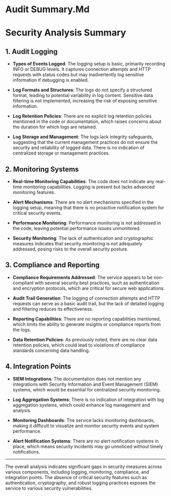 # Audit Summary.Md

# Security Analysis Summary

## 1. Audit Logging
- **Types of Events Logged**: The logging setup is basic, primarily recording INFO or DEBUG levels. It captures connection attempts and HTTP requests with status codes but may inadvertently log sensitive information if debugging is enabled.
  
- **Log Formats and Structures**: The logs do not specify a structured format, leading to potential variability in log content. Sensitive data filtering is not implemented, increasing the risk of exposing sensitive information.

- **Log Retention Policies**: There are no explicit log retention policies mentioned in the code or documentation, which raises concerns about the duration for which logs are retained.

- **Log Storage and Management**: The logs lack integrity safeguards, suggesting that the current management practices do not ensure the security and reliability of logged data. There is no indication of centralized storage or management practices.

## 2. Monitoring Systems
- **Real-time Monitoring Capabilities**: The code does not indicate any real-time monitoring capabilities. Logging is present but lacks advanced monitoring features.

- **Alert Mechanisms**: There are no alert mechanisms specified in the logging setup, meaning that there is no proactive notification system for critical security events.

- **Performance Monitoring**: Performance monitoring is not addressed in the code, leaving potential performance issues unmonitored.

- **Security Monitoring**: The lack of authentication and cryptographic measures indicates that security monitoring is not adequately addressed, posing risks to the overall security posture.

## 3. Compliance and Reporting
- **Compliance Requirements Addressed**: The service appears to be non-compliant with several security best practices, such as authentication and encryption protocols, which are critical for secure web applications.

- **Audit Trail Generation**: The logging of connection attempts and HTTP requests can serve as a basic audit trail, but the lack of detailed logging and filtering reduces its effectiveness.

- **Reporting Capabilities**: There are no reporting capabilities mentioned, which limits the ability to generate insights or compliance reports from the logs.

- **Data Retention Policies**: As previously noted, there are no clear data retention policies, which could lead to violations of compliance standards concerning data handling.

## 4. Integration Points
- **SIEM Integrations**: The documentation does not mention any integrations with Security Information and Event Management (SIEM) systems, which would be essential for centralized security monitoring.

- **Log Aggregation Systems**: There is no indication of integration with log aggregation systems, which could enhance log management and analysis.

- **Monitoring Dashboards**: The service lacks monitoring dashboards, making it difficult to visualize and monitor security events and system performance.

- **Alert Notification Systems**: There are no alert notification systems in place, which means security incidents may go unnoticed without timely notifications.

---

The overall analysis indicates significant gaps in security measures across various components, including logging, monitoring, compliance, and integration points. The absence of critical security features such as authentication, cryptography, and robust logging practices exposes the service to various security vulnerabilities.